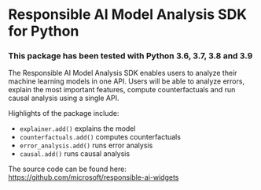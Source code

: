 # Responsible AI Model Analysis SDK for Python

### This package has been tested with Python 3.6, 3.7, 3.8 and 3.9

The Responsible AI Model Analysis SDK enables users to analyze their machine learning models in one API. Users will be able to analyze errors, explain the most important features, compute counterfactuals and run causal analysis using a single API.

Highlights of the package include:

- `explainer.add()` explains the model
- `counterfactuals.add()` computes counterfactuals
- `error_analysis.add()` runs error analysis
- `causal.add()` runs causal analysis

The source code can be found here:
https://github.com/microsoft/responsible-ai-widgets
